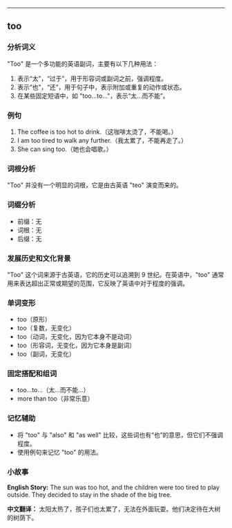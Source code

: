 
---------------
## too
### 分析词义
"Too" 是一个多功能的英语副词，主要有以下几种用法：
1. 表示“太”，“过于”，用于形容词或副词之前，强调程度。
2. 表示“也”，“还”，用于句子中，表示附加或重复的动作或状态。
3. 在某些固定短语中，如 "too...to..."，表示“太...而不能”。

### 例句
1. The coffee is too hot to drink.（这咖啡太烫了，不能喝。）
2. I am too tired to walk any further.（我太累了，不能再走了。）
3. She can sing too.（她也会唱歌。）

### 词根分析
"Too" 并没有一个明显的词根，它是由古英语 "teo" 演变而来的。

### 词缀分析
- 前缀：无
- 词根：无
- 后缀：无

### 发展历史和文化背景
"Too" 这个词来源于古英语，它的历史可以追溯到 9 世纪。在英语中，"too" 通常用来表达超出正常或期望的范围，它反映了英语中对于程度的强调。

### 单词变形
- too（原形）
- too（复数，无变化）
- too（动词，无变化，因为它本身不是动词）
- too（形容词，无变化，因为它本身是副词）
- too（副词，无变化）

### 固定搭配和组词
- too...to...（太...而不能...）
- more than too（非常乐意）

### 记忆辅助
- 将 "too" 与 "also" 和 "as well" 比较，这些词也有“也”的意思，但它们不强调程度。
- 使用例句来记忆 "too" 的用法。

### 小故事
**English Story:**
The sun was too hot, and the children were too tired to play outside. They decided to stay in the shade of the big tree.

**中文翻译：**
太阳太热了，孩子们也太累了，无法在外面玩耍。他们决定待在大树的树荫下。

